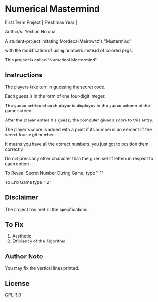 
# Numerical Mastermind
First Term Project | Freshman Year | 

Author/s: Yeohan Norona 

A student-project imitating  Mordecai Meirowitz's "Mastermind"

with the modification of using numbers instead of colored pegs.

This project is called "Numerical Mastermind". 

## Instructions
The players take turn in guessing the secret code.

Each guess is in the form of one four-digit integer.

The guess entries of each player is displayed in the guess column of the game screen. 

After the player enters his guess, the computer gives a score to this entry. 

The player's score is added with a point if its number is an element of the secret four-digit number

It means you have all the correct numbers, you just got to position them correctly 

Do not press any other character than the given set of letters in respect to each option 

To Reveal Secret Number During Game, type "-1"

To End Game type "-2"          

## Disclaimer
The project has met all the specifications.

## To Fix 
1. Aesthetic 
2. Efficiency of the Algorithm

## Author Note
You may fix the vertical lines printed. 

## License
[GPL-3.0](https://choosealicense.com/licenses/gpl-3.0/)
